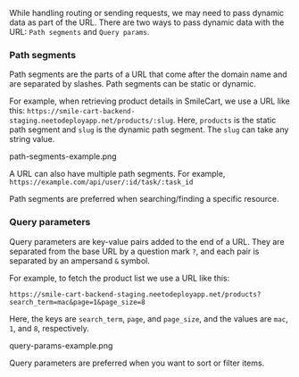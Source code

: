 While handling routing or sending requests, we may need to pass dynamic data as part of the URL. There are two ways to pass dynamic data with the URL: `Path segments` and `Query params`.

### Path segments

Path segments are the parts of a URL that come after the domain name and are separated by slashes. Path segments can be static or dynamic.

For example, when retrieving product details in SmileCart, we use a URL like this: `https://smile-cart-backend-staging.neetodeployapp.net/products/:slug`. Here, `products` is the static path segment and `slug` is the dynamic path segment. The `slug` can take any string value.

<image>path-segments-example.png</image>

A URL can also have multiple path segments. For example,
`https://example.com/api/user/:id/task/:task_id`

Path segments are preferred when searching/finding a specific resource.

### Query parameters

Query parameters are key-value pairs added to the end of a URL. They are separated from the base URL by a question mark `?`, and each pair is separated by an ampersand `&` symbol.

For example, to fetch the product list we use a URL like this:

`https://smile-cart-backend-staging.neetodeployapp.net/products?search_term=mac&page=1&page_size=8`

Here, the keys are `search_term`, `page`, and `page_size`, and the values are `mac`, `1`, and `8`, respectively.

<image>query-params-example.png</image>

Query parameters are preferred when you want to sort or filter items.

